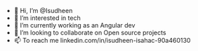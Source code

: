 - 👋 Hi, I’m @Isudheen
- 👀 I’m interested in tech
- 🌱 I’m currently working as an Angular dev
- 💞️ I’m looking to collaborate on Open source projects
- 📫 To reach me linkedin.com/in/isudheen-isahac-90a460130

<!---
Isudheen/Isudheen is a ✨ special ✨ repository because its `README.md` (this file) appears on your GitHub profile.
You can click the Preview link to take a look at your changes.
--->

